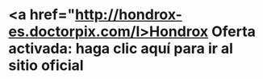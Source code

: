 # <p><a href="http://hondrox-es.doctorpix.com/l>Hondrox Oferta activada: haga clic aquí para ir al sitio oficial</a></p>
